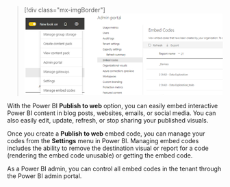> [!div class="mx-imgBorder"]
> [![Graphic of various Power BI admin portal screen shots.](../media/5-embed.png)](../media/5-embed.png#lightbox)

With the Power BI **Publish to web** option, you can easily embed interactive Power BI content in blog posts, websites, emails, or social media. You can also easily edit, update, refresh, or stop sharing your published visuals.

Once you create a **Publish to web** embed code, you can manage your codes from the **Settings** menu in Power BI. Managing embed codes includes the ability to remove the destination visual or report for a code (rendering the embed code unusable) or getting the embed code.

As a Power BI admin, you can control all embed codes in the tenant through the Power BI admin portal.

